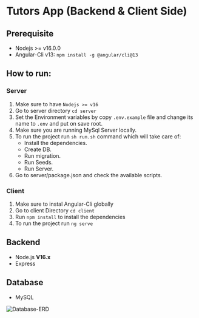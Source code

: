 Tutors App (Backend & Client Side)
=======

Prerequisite
---------------
* Nodejs >= v16.0.0
* Angular-Cli v13:  `npm install -g @angular/cli@13` 



How to run:
---------------

### Server
1. Make sure to have `Nodejs >= v16`
2. Go to server directory `cd server`
3. Set the Environment variables by copy `.env.example` file and change its name to `.env` and put on save root. 
4. Make sure you are running MySql Server locally.
5. To run the project run  ```sh run.sh``` command which will take care of:
    - Install the dependencies.
    - Create DB.
     - Run migration.
    - Run Seeds.
    - Run Server.
6. Go to server/package.json and check the available scripts.


### Client 

1. Make sure to instal Angular-Cli globally
2. Go to client Directory  `cd client`
3. Run ```npm install``` to install the dependencies 
4. To run the project run 
```ng serve```

Backend
-------------
* Node.js **V16.x**
* Express

Database
-------------
* MySQL

![Database-ERD](https://user-images.githubusercontent.com/34889770/164973340-58011f34-b99c-4955-8b63-f027b8ada2fc.png)

